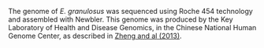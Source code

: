 [//]: # (Created by ./bin/manage_files.pl from ./species/Echinococcus_granulosus/PRJNA182977/Echinococcus_granulosus_PRJNA182977.assembly.html on Thu Jun 11 13:44:04 2020)
The genome of _E. granulosus_ was sequenced using Roche 454 technology and assembled with Newbler. This genome was produced by the Key Laboratory of Health and Disease Genomics, in the Chinese National Human Genome Center, as described in [Zheng and al (2013)](http://europepmc.org/abstract/MED/24013640).
